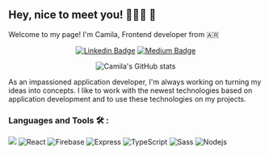 ## Hey, nice to meet you! 👩🏽‍💻 🚀
<p>
Welcome to my page! 
I'm Camila, Frontend developer from 🇦🇷 
  
  
  
  
</p>
<div align="center">
  
[![Linkedin Badge](https://img.shields.io/badge/-LinkedIn-0e76a8?style=flat-square&logo=Linkedin&logoColor=white)](https://www.linkedin.com/in/camila-lo-nero-09bbaa1b8/)
[![Medium Badge](https://img.shields.io/badge/medium-%2312100E.svg?&style=for-square&logo=medium&logoColor=white)](https://medium.com/@lonerocamila)

 ![Camila's GitHub stats](https://github-readme-stats.vercel.app/api?username=lonerocamila&show_icons=true&theme=dracula)

</div>
  

As an impassioned application developer, I'm always working on turning my ideas into concepts.
I like to work with the newest technologies based on application development and to use these technologies on my projects.

### Languages and Tools 🛠️ :
<p>
  <img alt"JavaScript" src="https://img.shields.io/badge/JavaScript-orange"/>
  <img alt="React" src="https://img.shields.io/badge/-React-45b8d8?style=flat-square&logo=react&logoColor=white" />
  <img alt="Firebase" src="https://img.shields.io/badge/-Firebase-FFA611?style=flat-square&logo=firebase&logoColor=white" />
  <img alt="Express" src="https://img.shields.io/badge/-Express-1B1B1B?style=flat-square&logo=express&logoColor=white%22" />
  <img alt="TypeScript" src="https://img.shields.io/badge/-TypeScript-007ACC?style=flat-square&logo=typescript&logoColor=white" />
  <img alt="Sass" src="https://img.shields.io/badge/-Sass-CD6799?style=flat-square&logo=sass&logoColor=white" />
  <img alt="Nodejs" src="https://img.shields.io/badge/-Nodejs-43853d?style=flat-square&logo=Node.js&logoColor=white" />
<p>

<!--
**lonerocamila/lonerocamila** is a ✨ _special_ ✨ repository because its `README.md` (this file) appears on your GitHub profile.



